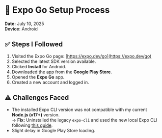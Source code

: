 # 📱 Expo Go Setup Process


**Date:** July 10, 2025  
**Device:** Android


## ✅ Steps I Followed

1. Visited the Expo Go page: [https://expo.dev/go](https://expo.dev/go)
2. Selected the latest SDK version available.
3. Clicked **Install** for Android.
4. Downloaded the app from the **Google Play Store**.
5. Opened the **Expo Go** app.
6. Created a new account and logged in.

## ⚠️ Challenges Faced

- The installed Expo CLI version was not compatible with my current **Node.js (v17+)** version.  
  → **Fix:** Uninstalled the legacy `expo-cli` and used the new local Expo CLI following [this guide](https://blog.expo.dev/the-new-expo-cli-f4250d8e3421).
- Slight delay in Google Play Store loading.
